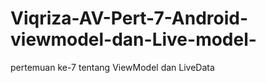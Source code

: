 # Viqriza-AV-Pert-7-Android-viewmodel-dan-Live-model-
pertemuan ke-7 tentang ViewModel dan LiveData
